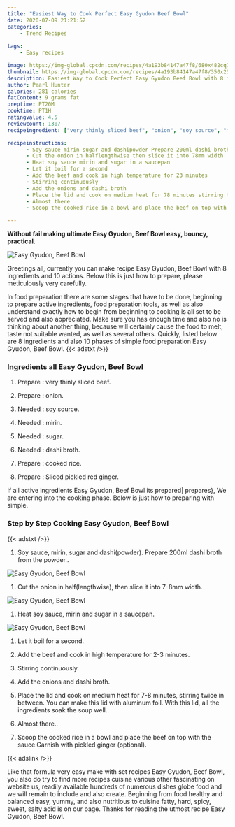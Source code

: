 ```yaml
---
title: "Easiest Way to Cook Perfect Easy Gyudon Beef Bowl"
date: 2020-07-09 21:21:52
categories:
    - Trend Recipes
    
tags:
    - Easy recipes

image: https://img-global.cpcdn.com/recipes/4a193b84147a47f8/680x482cq70/easy-gyudon-beef-bowl-recipe-main-photo.jpg
thumbnail: https://img-global.cpcdn.com/recipes/4a193b84147a47f8/350x250cq70/easy-gyudon-beef-bowl-recipe-main-photo.jpg
description: Easiest Way to Cook Perfect Easy Gyudon Beef Bowl with 8 ingredients and 10 stages of easy cooking.
author: Pearl Hunter
calories: 281 calories
fatContent: 9 grams fat
preptime: PT20M
cooktime: PT1H
ratingvalue: 4.5
reviewcount: 1307
recipeingredient: ["very thinly sliced beef", "onion", "soy source", "mirin", "sugar", "dashi broth", "cooked rice", "Sliced pickled red ginger"]

recipeinstructions: 
      - Soy sauce mirin sugar and dashipowder Prepare 200ml dashi broth from the powder 
      - Cut the onion in halflengthwise then slice it into 78mm width 
      - Heat soy sauce mirin and sugar in a saucepan 
      - Let it boil for a second 
      - Add the beef and cook in high temperature for 23 minutes 
      - Stirring continuously 
      - Add the onions and dashi broth 
      - Place the lid and cook on medium heat for 78 minutes stirring twice in between You can make this lid with aluminum foil With this lid all the ingredients soak the soup well 
      - Almost there 
      - Scoop the cooked rice in a bowl and place the beef on top with the sauceGarnish with pickled ginger optional

---
```




**Without fail making ultimate Easy Gyudon, Beef Bowl easy, bouncy, practical**. 


![Easy Gyudon, Beef Bowl](https://img-global.cpcdn.com/recipes/4a193b84147a47f8/680x482cq70/easy-gyudon-beef-bowl-recipe-main-photo.jpg "Easy Gyudon, Beef Bowl")




Greetings all, currently you can make recipe Easy Gyudon, Beef Bowl with 8 ingredients and 10 actions. Below this is just how to prepare, please meticulously very carefully.

In food preparation there are some stages that have to be done, beginning to prepare active ingredients, food preparation tools, as well as also understand exactly how to begin from beginning to cooking is all set to be served and also appreciated. Make sure you has enough time and also no is thinking about another thing, because will certainly cause the food to melt, taste not suitable wanted, as well as several others. Quickly, listed below are 8 ingredients and also 10 phases of simple food preparation Easy Gyudon, Beef Bowl.
{{< adstxt />}}

### Ingredients all Easy Gyudon, Beef Bowl


1. Prepare  : very thinly sliced beef.

1. Prepare  : onion.

1. Needed  : soy source.

1. Needed  : mirin.

1. Needed  : sugar.

1. Needed  : dashi broth.

1. Prepare  : cooked rice.

1. Prepare  : Sliced pickled red ginger.



If all active ingredients Easy Gyudon, Beef Bowl its prepared| prepares}, We are entering into the cooking phase. Below is just how to preparing with simple.

### Step by Step Cooking Easy Gyudon, Beef Bowl

{{< adstxt />}}


1. Soy sauce, mirin, sugar and dashi(powder). Prepare 200ml dashi broth from the powder..



![Easy Gyudon, Beef Bowl](https://img-global.cpcdn.com/steps/a38355d00150c99b/160x128cq70/easy-gyudon-beef-bowl-recipe-step-1-photo.jpg" "Easy Gyudon, Beef Bowl")



1. Cut the onion in half(lengthwise), then slice it into 7-8mm width.



![Easy Gyudon, Beef Bowl](https://img-global.cpcdn.com/steps/881ac5083a823a34/160x128cq70/easy-gyudon-beef-bowl-recipe-step-2-photo.jpg" "Easy Gyudon, Beef Bowl")



1. Heat soy sauce, mirin and sugar in a saucepan.



![Easy Gyudon, Beef Bowl](https://img-global.cpcdn.com/steps/153470d81e03f571/160x128cq70/easy-gyudon-beef-bowl-recipe-step-3-photo.jpg" "Easy Gyudon, Beef Bowl")



1. Let it boil for a second.



1. Add the beef and cook in high temperature for 2-3 minutes.



1. Stirring continuously.



1. Add the onions and dashi broth.



1. Place the lid and cook on medium heat for 7-8 minutes, stirring twice in between. You can make this lid with aluminum foil. With this lid, all the ingredients soak the soup well..



1. Almost there..



1. Scoop the cooked rice in a bowl and place the beef on top with the sauce.Garnish with pickled ginger (optional).





{{< adslink />}}

Like that formula very easy make with set recipes Easy Gyudon, Beef Bowl, you also do try to find more recipes cuisine various other fascinating on website us, readily available hundreds of numerous dishes globe food and we will remain to include and also create. Beginning from food healthy and balanced easy, yummy, and also nutritious to cuisine fatty, hard, spicy, sweet, salty acid is on our page. Thanks for reading the utmost recipe Easy Gyudon, Beef Bowl.
